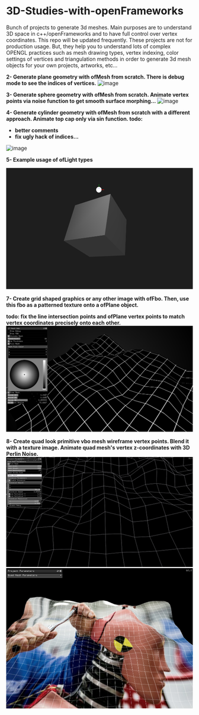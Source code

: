 # 3D-Studies-with-openFrameworks
Bunch of projects to generate 3d meshes. Main purposes are to understand 3D space in c++/openFrameworks and to have full control over vertex coordinates. This repo will be updated frequently. These projects are not for production usage. But, they help you to understand lots of complex OPENGL practices such as mesh drawing types, vertex indexing, color settings of vertices and triangulation methods in order to generate 3d mesh objects for your own projects, artworks, etc...


<b>2- Generate plane geometry with ofMesh from scratch. There is debug mode to see the indices of vertices.</b>
![image](https://raw.githubusercontent.com/alptugan/3D-Studies-with-openFrameworks/master/2_generate3DPlaneMeshPoints/generate_plane_vertices_coordinates.png)


<b>3- Generate sphere geometry with ofMesh from scratch. Animate vertex points via noise function to get smooth surface morphing...</b>
![image](https://raw.githubusercontent.com/alptugan/3D-Studies-with-openFrameworks/master/3_generate3DSphereMeshPoints/3_sphere.png)


<b>4- Generate cylinder geometry with ofMesh from scratch with a different approach. Animate top cap only via sin function. 
todo: 
- better comments
- fix ugly hack of indices...</b>

![image](https://raw.githubusercontent.com/alptugan/3D-Studies-with-openFrameworks/master/4_generate3DCylinderMeshPoints/cylinder.png)

<b>5- Example usage of ofLight types</b>

![image](5_ofLight/oflight.png)

<b>7- Create grid shaped graphics or any other image with ofFbo. Then, use this fbo as a patterned texture onto a ofPlane object. 

**todo:** fix the line intersection points and ofPlane vertex points to match vertex coordinates precisely onto each other.</b>
![image](7_generate3DPlaneFboTexture/planeFboTexture.png)


<b>8- Create quad look primitive vbo mesh wireframe vertex points. Blend it with a texture image. Animate quad mesh's vertex z-coordinates with 3D Perlin Noise.</b>
![image](8_generate3DQuadPlaneWireFrame/quadMesh.png)
![image](8_generate3DQuadPlaneWireFrame/textured_QuadMesh.png)